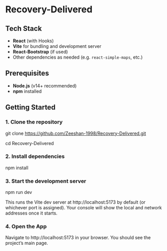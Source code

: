 # Recovery-Delivered

## Tech Stack
- **React** (with Hooks)
- **Vite** for bundling and development server
- **React-Bootstrap** (if used)
- Other dependencies as needed (e.g. `react-simple-maps`, etc.)

## Prerequisites
- **Node.js** (v14+ recommended)
- **npm** installed

## Getting Started

### 1. Clone the repository
git clone https://github.com/Zeeshan-1998/Recovery-Delivered.git

cd Recovery-Delivered

### 2. Install dependencies
npm install

### 3. Start the development server
npm run dev

This runs the Vite dev server at http://localhost:5173 by default (or whichever port is assigned).
Your console will show the local and network addresses once it starts.

### 4. Open the App
Navigate to http://localhost:5173 in your browser.
You should see the project’s main page.
